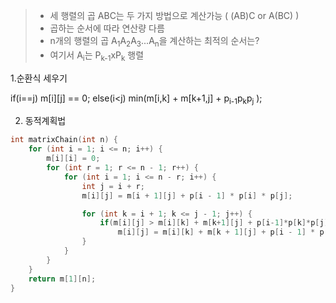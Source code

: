 > - 세 행렬의 곱 ABC는 두 가지 방법으로 계산가능 ( (AB)C or A(BC) )
> - 곱하는 순서에 따라 연산량 다름
> - n개의 행렬의 곱 A<sub>1</sub>A<sub>2</sub>A<sub>3</sub>...A<sub>n</sub>을 계산하는 최적의 순서는?
> - 여기서 A<sub>i</sub>는 P<sub>k-1</sub>xP<sub>k</sub> 행렬

1.순환식 세우기

if(i==j)
m[i][j] == 0;
else(i<j)
min(m[i,k] + m[k+1,j] + p<sub>i-1</sub>p<sub>k</sub>p<sub>j</sub> );

2. 동적계획법

```c++
int matrixChain(int n) {
	for (int i = 1; i <= n; i++) {
		m[i][i] = 0;
		for (int r = 1; r <= n - 1; r++) {
			for (int i = 1; i <= n - r; i++) {
				int j = i + r;
				m[i][j] = m[i + 1][j] + p[i - 1] * p[i] * p[j];

				for (int k = i + 1; k <= j - 1; j++) {
					if(m[i][j] > m[i][k] + m[k+1][j] + p[i-1]*p[k]*p[j])
						m[i][j] = m[i][k] + m[k + 1][j] + p[i - 1] * p[k] * p[j];
				}
			}
		}
	}
	return m[1][n];
}
```
